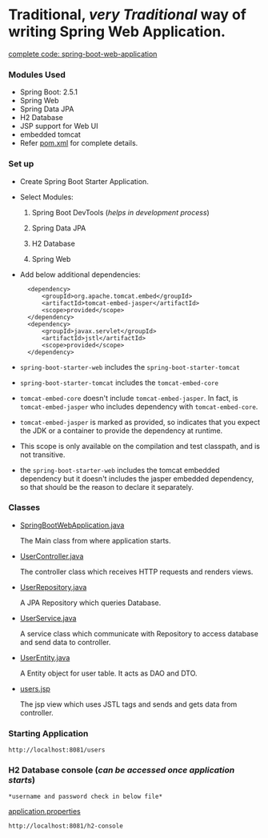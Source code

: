 # Traditional, *very Traditional* way of writing Spring Web Application.
[complete code: spring-boot-web-application](https://github.com/failedpeanut/spring/tree/main/spring-boot-web-application)

### Modules Used
* Spring Boot: 2.5.1
* Spring Web
* Spring Data JPA
* H2 Database
* JSP support for Web UI
* embedded tomcat
* Refer [pom.xml](https://github.com/failedpeanut/spring/blob/main/spring-boot-web-application/pom.xml) for complete details.

### Set up
* Create Spring Boot Starter Application.

* Select Modules:

	1. Spring Boot DevTools (*helps in development process*)
	
	2. Spring Data JPA
	
	3. H2 Database
	
	4. Spring Web
	
* Add below additional dependencies:
		
		<dependency>
			<groupId>org.apache.tomcat.embed</groupId>
			<artifactId>tomcat-embed-jasper</artifactId>
			<scope>provided</scope>
		</dependency>
		<dependency>
			<groupId>javax.servlet</groupId>
			<artifactId>jstl</artifactId>
			<scope>provided</scope>
		</dependency>
		
		

* `spring-boot-starter-web` includes the `spring-boot-starter-tomcat`

* `spring-boot-starter-tomcat` includes the `tomcat-embed-core`

* `tomcat-embed-core` doesn't include `tomcat-embed-jasper`. In fact, is `tomcat-embed-jasper` who includes dependency with `tomcat-embed-core`.

* `tomcat-embed-jasper` is marked as provided, so indicates that you expect the JDK or a container to provide the dependency at runtime. 

* This scope is only available on the compilation and test classpath, and is not transitive.

* the `spring-boot-starter-web` includes the tomcat embedded dependency but it doesn't includes the jasper embedded dependency, so that should be the reason to declare it separately.

### Classes
* [SpringBootWebApplication.java](https://github.com/failedpeanut/spring/blob/main/spring-boot-web-application/src/main/java/com/failedpeanut/springboot/webapplication/SpringBootWebApplication.java)

	The Main class from where application starts.

* [UserController.java](https://github.com/failedpeanut/spring/blob/main/spring-boot-web-application/src/main/java/com/failedpeanut/springboot/webapplication/UserController.java)

	The controller class which receives HTTP requests and renders views.

* [UserRepository.java](https://github.com/failedpeanut/spring/blob/main/spring-boot-web-application/src/main/java/com/failedpeanut/springboot/webapplication/UserRepository.java)

	A JPA Repository which queries Database.

* [UserService.java](https://github.com/failedpeanut/spring/blob/main/spring-boot-web-application/src/main/java/com/failedpeanut/springboot/webapplication/UserService.java)

	A service class which communicate with Repository to access database and send data to controller.

* [UserEntity.java](https://github.com/failedpeanut/spring/blob/main/spring-boot-web-application/src/main/java/com/failedpeanut/springboot/webapplication/UserEntity.java)

	A Entity object for user table. It acts as DAO and DTO.

* [users.jsp](https://github.com/failedpeanut/spring/blob/main/spring-boot-web-application/src/main/webapp/WEB-INF/jsp/users.jsp)

	The jsp view which uses JSTL tags and sends and gets data from controller.
	
### Starting Application

	http://localhost:8081/users

### H2 Database console (*can be accessed once application starts*)
	*username and password check in below file* 
[application.properties](https://github.com/failedpeanut/spring/blob/main/spring-boot-web-application/src/main/resources/application.properties)

	http://localhost:8081/h2-console
	